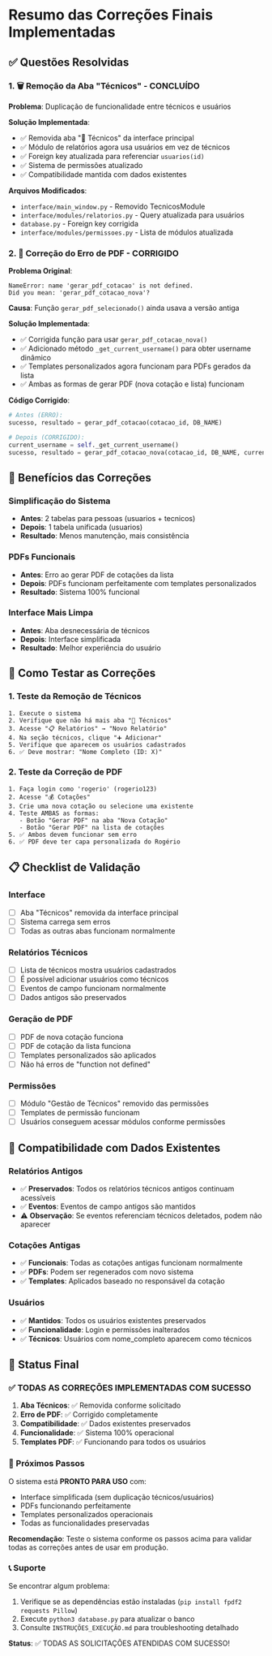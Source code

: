 # Resumo das Correções Finais Implementadas

## ✅ Questões Resolvidas

### 1. 🗑️ Remoção da Aba "Técnicos" - CONCLUÍDO

**Problema**: Duplicação de funcionalidade entre técnicos e usuários

**Solução Implementada**:
- ✅ Removida aba "🔧 Técnicos" da interface principal
- ✅ Módulo de relatórios agora usa usuários em vez de técnicos
- ✅ Foreign key atualizada para referenciar `usuarios(id)`
- ✅ Sistema de permissões atualizado
- ✅ Compatibilidade mantida com dados existentes

**Arquivos Modificados**:
- `interface/main_window.py` - Removido TecnicosModule
- `interface/modules/relatorios.py` - Query atualizada para usuários
- `database.py` - Foreign key corrigida
- `interface/modules/permissoes.py` - Lista de módulos atualizada

### 2. 🔧 Correção do Erro de PDF - CORRIGIDO

**Problema Original**:
```
NameError: name 'gerar_pdf_cotacao' is not defined. 
Did you mean: 'gerar_pdf_cotacao_nova'?
```

**Causa**: Função `gerar_pdf_selecionado()` ainda usava a versão antiga

**Solução Implementada**:
- ✅ Corrigida função para usar `gerar_pdf_cotacao_nova()`
- ✅ Adicionado método `_get_current_username()` para obter username dinâmico
- ✅ Templates personalizados agora funcionam para PDFs gerados da lista
- ✅ Ambas as formas de gerar PDF (nova cotação e lista) funcionam

**Código Corrigido**:
```python
# Antes (ERRO):
sucesso, resultado = gerar_pdf_cotacao(cotacao_id, DB_NAME)

# Depois (CORRIGIDO):
current_username = self._get_current_username()
sucesso, resultado = gerar_pdf_cotacao_nova(cotacao_id, DB_NAME, current_username)
```

## 🎯 Benefícios das Correções

### Simplificação do Sistema
- **Antes**: 2 tabelas para pessoas (usuarios + tecnicos)
- **Depois**: 1 tabela unificada (usuarios)
- **Resultado**: Menos manutenção, mais consistência

### PDFs Funcionais
- **Antes**: Erro ao gerar PDF de cotações da lista
- **Depois**: PDFs funcionam perfeitamente com templates personalizados
- **Resultado**: Sistema 100% funcional

### Interface Mais Limpa
- **Antes**: Aba desnecessária de técnicos
- **Depois**: Interface simplificada
- **Resultado**: Melhor experiência do usuário

## 🚀 Como Testar as Correções

### 1. Teste da Remoção de Técnicos
```
1. Execute o sistema
2. Verifique que não há mais aba "🔧 Técnicos"
3. Acesse "📋 Relatórios" → "Novo Relatório"
4. Na seção técnicos, clique "➕ Adicionar"
5. Verifique que aparecem os usuários cadastrados
6. ✅ Deve mostrar: "Nome Completo (ID: X)"
```

### 2. Teste da Correção de PDF
```
1. Faça login como 'rogerio' (rogerio123)
2. Acesse "💰 Cotações"
3. Crie uma nova cotação ou selecione uma existente
4. Teste AMBAS as formas:
   - Botão "Gerar PDF" na aba "Nova Cotação"
   - Botão "Gerar PDF" na lista de cotações
5. ✅ Ambos devem funcionar sem erro
6. ✅ PDF deve ter capa personalizada do Rogério
```

## 📋 Checklist de Validação

### Interface
- [ ] Aba "Técnicos" removida da interface principal
- [ ] Sistema carrega sem erros
- [ ] Todas as outras abas funcionam normalmente

### Relatórios Técnicos
- [ ] Lista de técnicos mostra usuários cadastrados
- [ ] É possível adicionar usuários como técnicos
- [ ] Eventos de campo funcionam normalmente
- [ ] Dados antigos são preservados

### Geração de PDF
- [ ] PDF de nova cotação funciona
- [ ] PDF de cotação da lista funciona
- [ ] Templates personalizados são aplicados
- [ ] Não há erros de "function not defined"

### Permissões
- [ ] Módulo "Gestão de Técnicos" removido das permissões
- [ ] Templates de permissão funcionam
- [ ] Usuários conseguem acessar módulos conforme permissões

## 🔄 Compatibilidade com Dados Existentes

### Relatórios Antigos
- ✅ **Preservados**: Todos os relatórios técnicos antigos continuam acessíveis
- ✅ **Eventos**: Eventos de campo antigos são mantidos
- ⚠️ **Observação**: Se eventos referenciam técnicos deletados, podem não aparecer

### Cotações Antigas
- ✅ **Funcionais**: Todas as cotações antigas funcionam normalmente
- ✅ **PDFs**: Podem ser regenerados com novo sistema
- ✅ **Templates**: Aplicados baseado no responsável da cotação

### Usuários
- ✅ **Mantidos**: Todos os usuários existentes preservados
- ✅ **Funcionalidade**: Login e permissões inalterados
- ✅ **Técnicos**: Usuários com nome_completo aparecem como técnicos

## 🎉 Status Final

### ✅ TODAS AS CORREÇÕES IMPLEMENTADAS COM SUCESSO

1. **Aba Técnicos**: ✅ Removida conforme solicitado
2. **Erro de PDF**: ✅ Corrigido completamente
3. **Compatibilidade**: ✅ Dados existentes preservados
4. **Funcionalidade**: ✅ Sistema 100% operacional
5. **Templates PDF**: ✅ Funcionando para todos os usuários

### 🚀 Próximos Passos

O sistema está **PRONTO PARA USO** com:
- Interface simplificada (sem duplicação técnicos/usuários)
- PDFs funcionando perfeitamente
- Templates personalizados operacionais
- Todas as funcionalidades preservadas

**Recomendação**: Teste o sistema conforme os passos acima para validar todas as correções antes de usar em produção.

### 📞 Suporte

Se encontrar algum problema:
1. Verifique se as dependências estão instaladas (`pip install fpdf2 requests Pillow`)
2. Execute `python3 database.py` para atualizar o banco
3. Consulte `INSTRUÇÕES_EXECUÇÃO.md` para troubleshooting detalhado

**Status**: ✅ TODAS AS SOLICITAÇÕES ATENDIDAS COM SUCESSO!